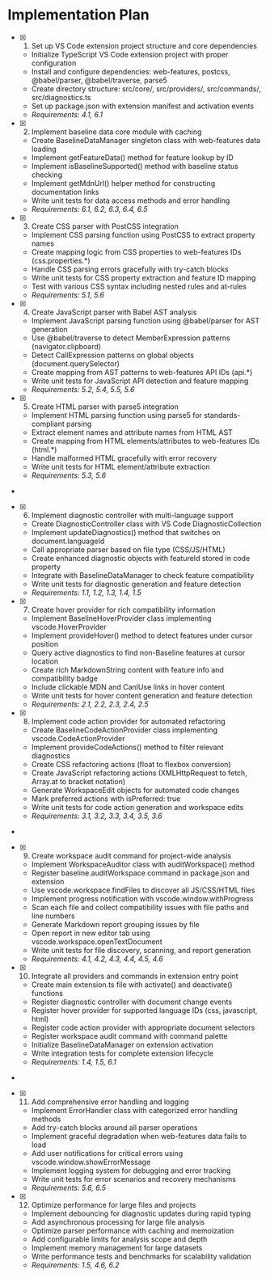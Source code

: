 # Implementation Plan

- [x] 1. Set up VS Code extension project structure and core dependencies





  - Initialize TypeScript VS Code extension project with proper configuration
  - Install and configure dependencies: web-features, postcss, @babel/parser, @babel/traverse, parse5
  - Create directory structure: src/core/, src/providers/, src/commands/, src/diagnostics.ts
  - Set up package.json with extension manifest and activation events
  - _Requirements: 4.1, 6.1_

- [x] 2. Implement baseline data core module with caching





  - Create BaselineDataManager singleton class with web-features data loading
  - Implement getFeatureData() method for feature lookup by ID
  - Implement isBaselineSupported() method with baseline status checking
  - Implement getMdnUrl() helper method for constructing documentation links
  - Write unit tests for data access methods and error handling
  - _Requirements: 6.1, 6.2, 6.3, 6.4, 6.5_

- [x] 3. Create CSS parser with PostCSS integration





  - Implement CSS parsing function using PostCSS to extract property names
  - Create mapping logic from CSS properties to web-features IDs (css.properties.*)
  - Handle CSS parsing errors gracefully with try-catch blocks
  - Write unit tests for CSS property extraction and feature ID mapping
  - Test with various CSS syntax including nested rules and at-rules
  - _Requirements: 5.1, 5.6_

- [x] 4. Create JavaScript parser with Babel AST analysis





  - Implement JavaScript parsing function using @babel/parser for AST generation
  - Use @babel/traverse to detect MemberExpression patterns (navigator.clipboard)
  - Detect CallExpression patterns on global objects (document.querySelector)
  - Create mapping from AST patterns to web-features API IDs (api.*)
  - Write unit tests for JavaScript API detection and feature mapping
  - _Requirements: 5.2, 5.4, 5.5, 5.6_

- [x] 5. Create HTML parser with parse5 integration





  - Implement HTML parsing function using parse5 for standards-compliant parsing
  - Extract element names and attribute names from HTML AST
  - Create mapping from HTML elements/attributes to web-features IDs (html.*)
  - Handle malformed HTML gracefully with error recovery
  - Write unit tests for HTML element/attribute extraction
  - _Requirements: 5.3, 5.6_
-

- [x] 6. Implement diagnostic controller with multi-language support




  - Create DiagnosticController class with VS Code DiagnosticCollection
  - Implement updateDiagnostics() method that switches on document.languageId
  - Call appropriate parser based on file type (CSS/JS/HTML)
  - Create enhanced diagnostic objects with featureId stored in code property
  - Integrate with BaselineDataManager to check feature compatibility
  - Write unit tests for diagnostic generation and feature detection
  - _Requirements: 1.1, 1.2, 1.3, 1.4, 1.5_

- [x] 7. Create hover provider for rich compatibility information





  - Implement BaselineHoverProvider class implementing vscode.HoverProvider
  - Implement provideHover() method to detect features under cursor position
  - Query active diagnostics to find non-Baseline features at cursor location
  - Create rich MarkdownString content with feature info and compatibility badge
  - Include clickable MDN and CanIUse links in hover content
  - Write unit tests for hover content generation and feature detection
  - _Requirements: 2.1, 2.2, 2.3, 2.4, 2.5_

- [x] 8. Implement code action provider for automated refactoring





  - Create BaselineCodeActionProvider class implementing vscode.CodeActionProvider
  - Implement provideCodeActions() method to filter relevant diagnostics
  - Create CSS refactoring actions (float to flexbox conversion)
  - Create JavaScript refactoring actions (XMLHttpRequest to fetch, Array.at to bracket notation)
  - Generate WorkspaceEdit objects for automated code changes
  - Mark preferred actions with isPreferred: true
  - Write unit tests for code action generation and workspace edits
  - _Requirements: 3.1, 3.2, 3.3, 3.4, 3.5, 3.6_
-

- [x] 9. Create workspace audit command for project-wide analysis




  - Implement WorkspaceAuditor class with auditWorkspace() method
  - Register baseline.auditWorkspace command in package.json and extension
  - Use vscode.workspace.findFiles to discover all JS/CSS/HTML files
  - Implement progress notification with vscode.window.withProgress
  - Scan each file and collect compatibility issues with file paths and line numbers
  - Generate Markdown report grouping issues by file
  - Open report in new editor tab using vscode.workspace.openTextDocument
  - Write unit tests for file discovery, scanning, and report generation
  - _Requirements: 4.1, 4.2, 4.3, 4.4, 4.5, 4.6_

- [x] 10. Integrate all providers and commands in extension entry point





  - Create main extension.ts file with activate() and deactivate() functions
  - Register diagnostic controller with document change events
  - Register hover provider for supported language IDs (css, javascript, html)
  - Register code action provider with appropriate document selectors
  - Register workspace audit command with command palette
  - Initialize BaselineDataManager on extension activation
  - Write integration tests for complete extension lifecycle
  - _Requirements: 1.4, 1.5, 6.1_
-

- [x] 11. Add comprehensive error handling and logging




  - Implement ErrorHandler class with categorized error handling methods
  - Add try-catch blocks around all parser operations
  - Implement graceful degradation when web-features data fails to load
  - Add user notifications for critical errors using vscode.window.showErrorMessage
  - Implement logging system for debugging and error tracking
  - Write unit tests for error scenarios and recovery mechanisms
  - _Requirements: 5.6, 6.5_

- [x] 12. Optimize performance for large files and projects





  - Implement debouncing for diagnostic updates during rapid typing
  - Add asynchronous processing for large file analysis
  - Optimize parser performance with caching and memoization
  - Add configurable limits for analysis scope and depth
  - Implement memory management for large datasets
  - Write performance tests and benchmarks for scalability validation
  - _Requirements: 1.5, 4.6, 6.2_